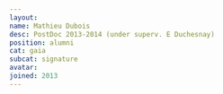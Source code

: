 ```yaml
---
layout:
name: Mathieu Dubois
desc: PostDoc 2013-2014 (under superv. E Duchesnay)
position: alumni
cat: gaia
subcat: signature
avatar:
joined: 2013
---
```

